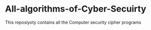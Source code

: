# All-algorithms-of-Cyber-Secuirty
This reposiyoty contains all the Computer security cipher programs 
